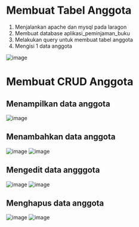 # Membuat Tabel Anggota

1. Menjalankan apache dan mysql pada laragon
2. Membuat database aplikasi_peminjaman_buku
3. Melakukan query untuk membuat tabel anggota
4. Mengisi 1 data anggota

![image](https://github.com/user-attachments/assets/f010cf1d-9aaa-4e03-a8cd-88b7eea4b6b1)


# Membuat CRUD Anggota
## Menampilkan data anggota
![image](https://github.com/user-attachments/assets/e4c52e48-3530-49cb-9c20-5372759acafc)

## Menambahkan data anggota
![image](https://github.com/user-attachments/assets/2fe30744-b8fa-468b-b74d-0ac8437d4a6d)
![image](https://github.com/user-attachments/assets/418c0b4d-61a5-4ff9-898e-3511e49cbcce)

## Mengedit data angggota
![image](https://github.com/user-attachments/assets/5332dfda-1bf4-4dfd-8b98-1420eefaf017)
![image](https://github.com/user-attachments/assets/7d00adf0-f335-44a3-a782-9c35409de3e7)

## Menghapus data anggota
![image](https://github.com/user-attachments/assets/b8b0c92c-018d-42ad-a526-fa9784d9ebac)
![image](https://github.com/user-attachments/assets/aa6a59ba-7bf3-496a-949c-736dee98cd1e)






